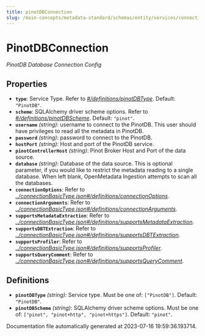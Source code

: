 ```yaml
---
title: pinotDBConnection
slug: /main-concepts/metadata-standard/schemas/entity/services/connections/database/pinotdbconnection
---
```


# PinotDBConnection

*PinotDB Database Connection Config*

## Properties

- **`type`**: Service Type. Refer to *[#/definitions/pinotDBType](#definitions/pinotDBType)*. Default: `"PinotDB"`.
- **`scheme`**: SQLAlchemy driver scheme options. Refer to *[#/definitions/pinotDBScheme](#definitions/pinotDBScheme)*. Default: `"pinot"`.
- **`username`** *(string)*: username to connect  to the PinotDB. This user should have privileges to read all the metadata in PinotDB.
- **`password`** *(string)*: password to connect  to the PinotDB.
- **`hostPort`** *(string)*: Host and port of the PinotDB service.
- **`pinotControllerHost`** *(string)*: Pinot Broker Host and Port of the data source.
- **`database`** *(string)*: Database of the data source. This is optional parameter, if you would like to restrict the metadata reading to a single database. When left blank, OpenMetadata Ingestion attempts to scan all the databases.
- **`connectionOptions`**: Refer to *[../connectionBasicType.json#/definitions/connectionOptions](#/connectionBasicType.json#/definitions/connectionOptions)*.
- **`connectionArguments`**: Refer to *[../connectionBasicType.json#/definitions/connectionArguments](#/connectionBasicType.json#/definitions/connectionArguments)*.
- **`supportsMetadataExtraction`**: Refer to *[../connectionBasicType.json#/definitions/supportsMetadataExtraction](#/connectionBasicType.json#/definitions/supportsMetadataExtraction)*.
- **`supportsDBTExtraction`**: Refer to *[../connectionBasicType.json#/definitions/supportsDBTExtraction](#/connectionBasicType.json#/definitions/supportsDBTExtraction)*.
- **`supportsProfiler`**: Refer to *[../connectionBasicType.json#/definitions/supportsProfiler](#/connectionBasicType.json#/definitions/supportsProfiler)*.
- **`supportsQueryComment`**: Refer to *[../connectionBasicType.json#/definitions/supportsQueryComment](#/connectionBasicType.json#/definitions/supportsQueryComment)*.
## Definitions

- <a id="definitions/pinotDBType"></a>**`pinotDBType`** *(string)*: Service type. Must be one of: `["PinotDB"]`. Default: `"PinotDB"`.
- <a id="definitions/pinotDBScheme"></a>**`pinotDBScheme`** *(string)*: SQLAlchemy driver scheme options. Must be one of: `["pinot", "pinot+http", "pinot+https"]`. Default: `"pinot"`.


Documentation file automatically generated at 2023-07-16 19:59:36.193714.
